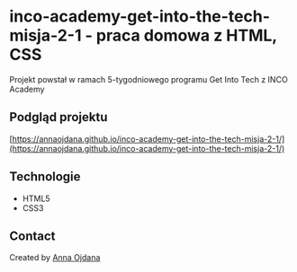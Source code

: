 # inco-academy-get-into-the-tech-misja-2-1 - praca domowa z HTML, CSS

Projekt powstał w ramach 5-tygodniowego programu Get Into Tech z INCO Academy

## Podgląd projektu

[https://annaojdana.github.io/inco-academy-get-into-the-tech-misja-2-1/](https://annaojdana.github.io/inco-academy-get-into-the-tech-misja-2-1/)

## Technologie
- HTML5
- CSS3

## Contact
Created by [Anna Ojdana](https://pl.linkedin.com/in/anna-ojdana-104b05225)
